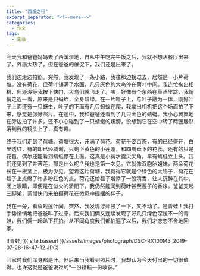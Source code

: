 ```yaml
---
title: "西溪之行"
excerpt_separator: "<!--more-->"
categories:
  - 作文
tags:
  - 生活
---
```


今天我和爸爸妈妈去了西溪湿地，自从中午吃完午饭之后，我就不想从餐厅出来了，外面太热了，但在爸爸的催促下，我们还是出来了。

<!--more-->

我们边走边拍照。突然，我发现了一条小路，我往那边拐过去，居然是一小片荷塘。没有荷花，但荷叶铺满了水面，几只灰色的大鸟停在荷叶中间。我连忙掏出相机，但还没等我按下快门，大鸟们就飞走了。咦，好像有个东西在草丛里跳，我悄悄走近一看，原来是只蚂蚱，全身碧绿。在一片叶子上，与叶子融为一体，刚好叶子上面还有一只蚜虫，叶子的下面有几只蚂蚁在爬，我拿出相机把这个场面拍了下来，感觉是张好照片。在途中，我和爸爸还看到了几只金色的蜻蜓。我小心翼翼地在旁边拍了许多。还不小心碰到了一只蜻蜓的翅膀，没想到它在空中转了两圈居然落到我的镜头上了，真有趣。
    
终于我们走到了荷塘。荷塘很大，开满了荷花。荷花千姿百态，有的已经盛开，白里透红，有的却已经凋谢，只剩下黄色的小莲蓬，和四周垂下的花蕊，还有的只是花苞。偶尔还能看到蜻蜓停在上面。这真是小荷才露尖尖角，早有蜻蜓立上头。我们还见到了并蒂莲，那是什么呢？我也是第一次见。它就像双胞胎姐妹，两朵荷花长在一根茎上，极为少见。望着这片荷塘，我觉得它就是个绿色的大毯子，荷花在毯子上点缀了许多粉红色的点。荷花还给毯子增添了一股清香，让人沉醉在其中。闭上眼睛，即便是在似火的骄阳下，我仍然能闻到荷叶甚至莲子的香味。爸爸支起三脚架，调慢快门来拍摄荷花在微风中摇摆的样子，

我在一旁，看鱼戏莲叶间。突然，我发现浮萍鼓了一下，又不动了。是青蛙！我打手势悄悄地把爸爸叫了过来。后来我们俩又连续发现了好几只绿色深浅不一的青蛙，我们俩一起趴下狂拍。从不同角度我们都拍遍了以后，我们才恋恋不舍地回家。

![青蛙]({{ site.baseurl }}/assets/images/photograph/DSC-RX100M3_2019-07-28-16-47-12.JPG)
    
回家时我们浑身都是汗。但后来当我看到照片时，我却认为今天付出的一切很值得。也许这就是爸爸说过的“一份耕耘一份收获。”